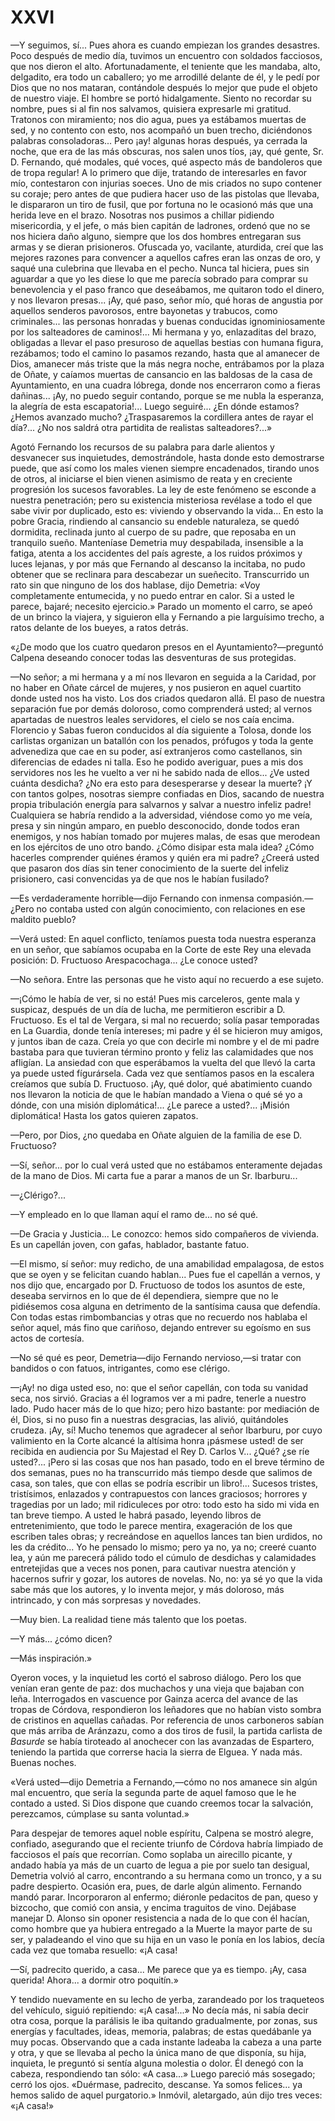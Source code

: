 # XXVI

—Y seguimos, sí... Pues ahora es cuando empiezan los grandes desastres. Poco
después de medio día, tuvimos un encuentro con soldados facciosos, que nos
dieron el alto. Afortunadamente, el teniente que les mandaba, alto, delgadito,
era todo un caballero; yo me arrodillé delante de él, y le pedí por Dios que no
nos mataran, contándole después lo mejor que pude el objeto de nuestro viaje.
El hombre se portó hidalgamente. Siento no recordar su nombre, pues si al fin
nos salvamos, quisiera expresarle mi gratitud. Tratonos con miramiento; nos dio
agua, pues ya estábamos muertas de sed, y no contento con esto, nos acompañó un
buen trecho, diciéndonos palabras consoladoras... Pero ¡ay! algunas horas
después, ya cerrada la noche, que era de las más obscuras, nos salen unos tíos,
¡ay, qué gente, Sr. D. Fernando, qué modales, qué voces, qué aspecto más de
bandoleros que de tropa regular! A lo primero que dije, tratando de
interesarles en favor mío, contestaron con injurias soeces. Uno de mis criados
no supo contener su coraje; pero antes de que pudiera hacer uso de las pistolas
que llevaba, le dispararon un tiro de fusil, que por fortuna no le ocasionó más
que una herida leve en el brazo. Nosotras nos pusimos a chillar pidiendo
misericordia, y el jefe, o más bien capitán de ladrones, ordenó que no se nos
hiciera daño alguno, siempre que los dos hombres entregaran sus armas y se
dieran prisioneros. Ofuscada yo, vacilante, aturdida, creí que las mejores
razones para convencer a aquellos cafres eran las onzas de oro, y saqué una
culebrina que llevaba en el pecho. Nunca tal hiciera, pues sin aguardar a que
yo les diese lo que me parecía sobrado para comprar su benevolencia y el paso
franco que deseábamos, me quitaron todo el dinero, y nos llevaron presas...
¡Ay, qué paso, señor mío, qué horas de angustia por aquellos senderos
pavorosos, entre bayonetas y trabucos, como criminales... las personas honradas
y buenas conducidas ignominiosamente por los salteadores de caminos!... Mi
hermana y yo, enlazaditas del brazo, obligadas a llevar el paso presuroso de
aquellas bestias con humana figura, rezábamos; todo el camino lo pasamos
rezando, hasta que al amanecer de Dios, amanecer más triste que la más negra
noche, entrábamos por la plaza de Oñate, y caíamos muertas de cansancio en las
baldosas de la casa de Ayuntamiento, en una cuadra lóbrega, donde nos
encerraron como a fieras dañinas... ¡Ay, no puedo seguir contando, porque se me
nubla la esperanza, la alegría de esta escapatoria!... Luego seguiré... ¿En
dónde estamos? ¿Hemos avanzado mucho? ¿Traspasaremos la cordillera antes de
rayar el día?... ¿No nos saldrá otra partidita de realistas salteadores?...»

Agotó Fernando los recursos de su palabra para darle alientos y desvanecer sus
inquietudes, demostrándole, hasta donde esto demostrarse puede, que así como
los males vienen siempre encadenados, tirando unos de otros, al iniciarse el
bien vienen asimismo de reata y en creciente progresión los sucesos favorables.
La ley de este fenómeno se esconde a nuestra penetración; pero su existencia
misteriosa revélase a todo el que sabe vivir por duplicado, esto es: viviendo
y observando la vida... En esto la pobre Gracia, rindiendo al cansancio su
endeble naturaleza, se quedó dormidita, reclinada junto al cuerpo de su padre,
que reposaba en un tranquilo sueño. Manteníase Demetria muy despabilada,
insensible a la fatiga, atenta a los accidentes del país agreste, a los ruidos
próximos y luces lejanas, y por más que Fernando al descanso la incitaba, no
pudo obtener que se reclinara para descabezar un sueñecito. Transcurrido un
rato sin que ninguno de los dos hablase, dijo Demetria: «Voy completamente
entumecida, y no puedo entrar en calor. Si a usted le parece, bajaré; necesito
ejercicio.» Parado un momento el carro, se apeó de un brinco la viajera,
y siguieron ella y Fernando a pie larguísimo trecho, a ratos delante de los
bueyes, a ratos detrás.

«¿De modo que los cuatro quedaron presos en el Ayuntamiento?—preguntó Calpena
deseando conocer todas las desventuras de sus protegidas.

—No señor; a mi hermana y a mí nos llevaron en seguida a la Caridad, por no
haber en Oñate cárcel de mujeres, y nos pusieron en aquel cuartito donde usted
nos ha visto. Los dos criados quedaron allá. El paso de nuestra separación fue
por demás doloroso, como comprenderá usted; al vernos apartadas de nuestros
leales servidores, el cielo se nos caía encima. Florencio y Sabas fueron
conducidos al día siguiente a Tolosa, donde los carlistas organizan un batallón
con los penados, prófugos y toda la gente advenediza que cae en su poder, así
extranjeros como castellanos, sin diferencias de edades ni talla. Eso he podido
averiguar, pues a mis dos servidores nos les he vuelto a ver ni he sabido nada
de ellos... ¿Ve usted cuánta desdicha? ¿No era esto para desesperarse y desear
la muerte? ¡Y con tantos golpes, nosotras siempre confiadas en Dios, sacando de
nuestra propia tribulación energía para salvarnos y salvar a nuestro infeliz
padre! Cualquiera se habría rendido a la adversidad, viéndose como yo me veía,
presa y sin ningún amparo, en pueblo desconocido, donde todos eran enemigos,
y nos habían tomado por mujeres malas, de esas que merodean en los ejércitos de
uno otro bando. ¿Cómo disipar esta mala idea? ¿Cómo hacerles comprender quiénes
éramos y quién era mi padre? ¿Creerá usted que pasaron dos días sin tener
conocimiento de la suerte del infeliz prisionero, casi convencidas ya de que
nos le habían fusilado?

—Es verdaderamente horrible—dijo Fernando con inmensa compasión.—¿Pero no
contaba usted con algún conocimiento, con relaciones en ese maldito pueblo?

—Verá usted: En aquel conflicto, teníamos puesta toda nuestra esperanza en un
señor, que sabíamos ocupaba en la Corte de este Rey una elevada posición: D.
Fructuoso Arespacochaga... ¿Le conoce usted?

—No señora. Entre las personas que he visto aquí no recuerdo a ese sujeto.

—¡Cómo le había de ver, si no está! Pues mis carceleros, gente mala y suspicaz,
después de un día de lucha, me permitieron escribir a D. Fructuoso. Es el tal
de Vergara, si mal no recuerdo; solía pasar temporadas en La Guardia, donde
tenía intereses; mi padre y él se hicieron muy amigos, y juntos iban de caza.
Creía yo que con decirle mi nombre y el de mi padre bastaba para que tuvieran
término pronto y feliz las calamidades que nos afligían. La ansiedad con que
esperábamos la vuelta del que llevó la carta ya puede usted fígurársela. Cada
vez que sentíamos pasos en la escalera creíamos que subía D. Fructuoso. ¡Ay,
qué dolor, qué abatimiento cuando nos llevaron la noticia de que le habían
mandado a Viena o qué sé yo a dónde, con una misión diplomática!... ¿Le parece
a usted?... ¡Misión diplomática! Hasta los gatos quieren zapatos.

—Pero, por Dios, ¿no quedaba en Oñate alguien de la familia de ese D.
Fructuoso?

—Sí, señor... por lo cual verá usted que no estábamos enteramente dejadas de
la mano de Dios. Mi carta fue a parar a manos de un Sr. Ibarburu...

—¿Clérigo?...

—Y empleado en lo que llaman aquí el ramo de... no sé qué.

—De Gracia y Justicia... Le conozco: hemos sido compañeros de vivienda. Es un
capellán joven, con gafas, hablador, bastante fatuo.

—El mismo, sí señor: muy redicho, de una amabilidad empalagosa, de estos que se
oyen y se felicitan cuando hablan... Pues fue el capellán a vernos, y nos dijo
que, encargado por D. Fructuoso de todos los asuntos de este, deseaba servirnos
en lo que de él dependiera, siempre que no le pidiésemos cosa alguna en
detrimento de la santísima causa que defendía. Con todas estas rimbombancias
y otras que no recuerdo nos hablaba el señor aquel, más fino que cariñoso,
dejando entrever su egoísmo en sus actos de cortesía.

—No sé qué es peor, Demetria—dijo Fernando nervioso,—si tratar con bandidos
o con fatuos, intrigantes, como ese clérigo.

—¡Ay! no diga usted eso, no: que el señor capellán, con toda su vanidad seca,
nos sirvió. Gracias a él logramos ver a mi padre, tenerle a nuestro lado. Pudo
hacer más de lo que hizo; pero hizo bastante: por mediación de él, Dios, si no
puso fin a nuestras desgracias, las alivió, quitándoles crudeza. ¡Ay, sí! Mucho
tenemos que agradecer al señor Ibarburu, por cuyo valimiento en la Corte
alcancé la altísima honra ¡pásmese usted! de ser recibida en audiencia por Su
Majestad el Rey D. Carlos V... ¿Qué? ¿se ríe usted?... ¡Pero si las cosas que
nos han pasado, todo en el breve término de dos semanas, pues no ha
transcurrido más tiempo desde que salimos de casa, son tales, que con ellas se
podría escribir un libro!... Sucesos tristes, tristísimos, enlazados
y contrapuestos con lances graciosos; horrores y tragedias por un lado; mil
ridiculeces por otro: todo esto ha sido mi vida en tan breve tiempo. A usted le
habrá pasado, leyendo libros de entretenimiento, que todo le parece mentira,
exageración de los que escriben tales obras; y recreándose en aquellos lances
tan bien urdidos, no les da crédito... Yo he pensado lo mismo; pero ya no, ya
no; creeré cuanto lea, y aún me parecerá pálido todo el cúmulo de desdichas
y calamidades entretejidas que a veces nos ponen, para cautivar nuestra
atención y hacernos sufrir y gozar, los autores de novelas. No, no: ya sé yo
que la vida sabe más que los autores, y lo inventa mejor, y más doloroso, más
intrincado, y con más sorpresas y novedades.

—Muy bien. La realidad tiene más talento que los poetas.

—Y más... ¿cómo dicen?

—Más inspiración.»

Oyeron voces, y la inquietud les cortó el sabroso diálogo. Pero los que venían
eran gente de paz: dos muchachos y una vieja que bajaban con leña. Interrogados
en vascuence por Gainza acerca del avance de las tropas de Córdova,
respondieron los leñadores que no habían visto sombra de cristinos en aquellas
cañadas. Por referencia de unos carboneros sabían que más arriba de Aránzazu,
como a dos tiros de fusil, la partida carlista de *Basurde* se había tiroteado
al anochecer con las avanzadas de Espartero, teniendo la partida que correrse
hacia la sierra de Elguea. Y nada más. Buenas noches.

«Verá usted—dijo Demetria a Fernando,—cómo no nos amanece sin algún mal
encuentro, que sería la segunda parte de aquel famoso que le he contado
a usted. Si Dios dispone que cuando creemos tocar la salvación, perezcamos,
cúmplase su santa voluntad.»

Para despejar de temores aquel noble espíritu, Calpena se mostró alegre,
confiado, asegurando que el reciente triunfo de Córdova habría limpiado de
facciosos el país que recorrían. Como soplaba un airecillo picante, y andado
había ya más de un cuarto de legua a pie por suelo tan desigual, Demetria
volvió al carro, encontrando a su hermana como un tronco, y a su padre
despierto. Ocasión era, pues, de darle algún alimento. Fernando mandó parar.
Incorporaron al enfermo; diéronle pedacitos de pan, queso y bizcocho, que comió
con ansia, y encima traguitos de vino. Dejábase manejar D. Alonso sin oponer
resistencia a nada de lo que con él hacían, como hombre que ya hubiera
entregado a la Muerte la mayor parte de su ser, y paladeando el vino que su
hija en un vaso le ponía en los labios, decía cada vez que tomaba resuello: «¡A
casa!

—Sí, padrecito querido, a casa... Me parece que ya es tiempo. ¡Ay, casa
querida! Ahora... a dormir otro poquitín.»

Y tendido nuevamente en su lecho de yerba, zarandeado por los traqueteos del
vehículo, siguió repitiendo: «¡A casa!...» No decía más, ni sabía decir otra
cosa, porque la parálisis le iba quitando gradualmente, por zonas, sus energías
y facultades, ideas, memoria, palabras; de estas quedábanle ya muy pocas.
Observando que a cada instante ladeaba la cabeza a una parte y otra, y que se
llevaba al pecho la única mano de que disponía, su hija, inquieta, le preguntó
si sentía alguna molestia o dolor. Él denegó con la cabeza, respondiendo tan
sólo: «A casa...» Luego pareció más sosegado; cerró los ojos. «Duérmase,
padrecito, descanse. Ya somos felices... ya hemos salido de aquel purgatorio.»
Inmóvil, aletargado, aún dijo tres veces: «¡A casa!»
